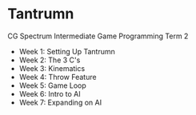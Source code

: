 # Tantrumn
 CG Spectrum Intermediate Game Programming Term 2

- Week 1: Setting Up Tantrumn  
- Week 2: The 3 C's  
- Week 3: Kinematics  
- Week 4: Throw Feature  
- Week 5: Game Loop  
- Week 6: Intro to AI  
- Week 7: Expanding on AI